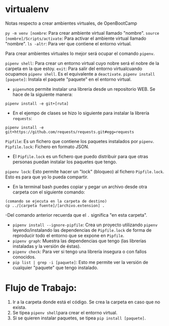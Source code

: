 # virtualenv
Notas respecto a crear ambientes virtuales, de OpenBootCamp

`py -m venv [nombre`: Para crear ambiente virtual llamado "nombre".
`source [nombre]/Scripts/activate`: Para activar el ambiente virtual llamado "nombre".
`ls -altr`: Para ver que contiene el entorno virtual.

Para crear ambientes virtuales lo mejor será ocupar el comando `pipenv`.

`pipenv shell`: Para crear un entorno virtual cuyo nobre será el nobre de la carpeta en la que estoy.
`exit`: Para salir del entorno virtualcuando ocupamos `pipenv shell`. Es el equivalente a `deactivate`.
`pipenv install [paquete]`: Instala el paquete "paquete" en el entorno virtual.

- `pipenv`nos permite instalar una librería desde un repositorio WEB. Se hace de la siguiente manera:
```
pipenv install -e git+[ruta]
```
- En el ejempo de clases se hizo lo siguiente para instalar la librería `requests`:
```
pipenv install -e git+https://github.com/requests/requests.git#egg=requests
```

`Pipfile`: Es un fichero que contiene los paquetes instalados por `pipenv`.
`Pipfile.lock`: Fichero en formato JSON.

- El `Pipfile.lock` es un fichero que puedo distribuir para que otras personas puedan instalar los paquetes que tengo.

`pipenv lock`: Esto permite hacer un "lock" (bloqueo) al fichero `Pipfile.lock`. Esto es para que yo lo pueda compartir.

- En la terminal bash puedes copiar y pegar un archivo desde otra carpeta con el siguiente comando:

```
(comando se ejecuta en la carpeta de destino)
cp ../[carpeta fuente]/[archivo.extension] .
```
-Del comando anterior recuerda que el ` . ` significa "en esta carpeta".

- `pipenv install --ignore-pipfile`: Crea un proyecto utilizando `pipenv` leyendo/instalando las dependencias de `Pipfile.lock` de forma de reproducir todo el entorno que se expone en `Pipfile`.
- `pipenv graph`: Muestra las dependencias que tengo (las librerías instaladas y la versión de éstas).
- `pipenv check`: Para ver si tengo una librería insegura o con fallos conocidos.
- `pip list | grep -i [paquete]`: Esto me permite ver la versión de cualquier "paquete" que tengo instalado.

# Flujo de Trabajo:

1) Ir a la carpeta donde está el código. Se crea la carpeta en caso que no exista.
2) Se tipea `pipenv shell`para crear el entorno virtual.
3) Si se quieren instalar paquetes, se tipea `pip install [paquete]`.
